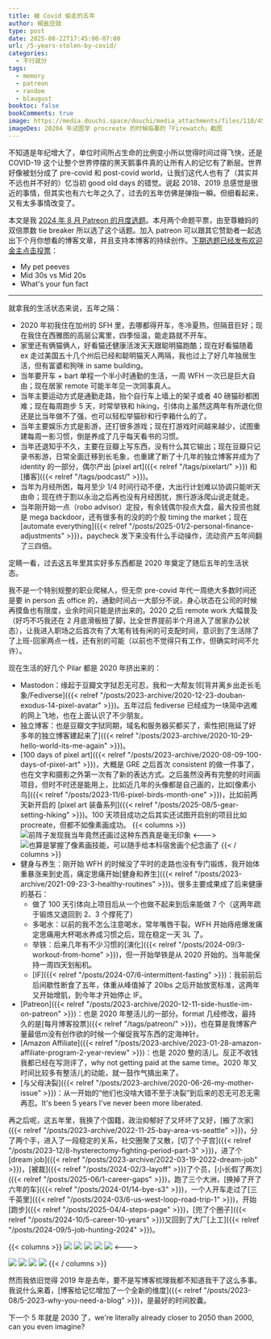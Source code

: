```yaml
---
title: 被 Covid 偷走的五年
author: 椒盐豆豉
type: post
date: 2025-08-22T17:45:00-07:00
url: /5-years-stolen-by-covid/
categories:
  - 不行就分
tags:
  - memory
  - patreon
  - random
  - blaugust
booktoc: false
bookComments: true
image: https://media.douchi.space/douchi/media_attachments/files/110/454/880/875/652/368/original/e8767fa089f84b14.png
imageDes: 20204 年试图学 procreate 的时候临摹的「Firewatch」截图
---
```


不知道是年纪增大了，单位时间所占生命的比例变小所以觉得时间过得飞快，还是 COVID-19 这个让整个世界停摆的黑天鹅事件真的让所有人的记忆有了断层。世界好像被划分成了 pre-covid 和 post-covid world，让我们这代人也有了（其实并不远也并不好的）忆当初 good old days 的错觉。说起 2018、2019 总感觉是很近的事情，但其实也有六七年之久了，过去的五年仿佛是弹指一瞬。但细看起来，又有太多事情改变了。

<!--more-->

本文是我 [2024 年 8 月 Patreon 的月度选题](https://www.patreon.com/posts/2025-nian-8-yue-134750483)。本月两个命题平票，由至尊糖妈的双倍票数 tie breaker 所以选了这个话题。加入 patreon 可以跟其它赞助者一起选出下个月你想看的博客文章，并且支持本博客的持续创作。[下期选题已经发布欢迎金主点击投票](https://www.patreon.com/posts/2025-nian-9-yue-137131733)：
- My pet peeves
- Mid 30s vs Mid 20s
- What's your fun fact

---

就拿我的生活状态来说，五年之隔：
- 2020 年初我住在加州的 SFH 里，去哪都得开车，冬冷夏热，但隔音巨好；现在我住在西雅图的高层公寓里，四季恒温，能走路就不开车。
- 家里还有俩猫俩人，好看猫还健康活泼天天跟聪明猫跑酷；现在好看猫随着 ex 走过美国五十几个州后已经和聪明猫天人两隔，我也过上了好几年独居生活，但有富婆和狗咪 in same building。 
- 当年要开车 + bart 单程一个半小时通勤的生活，一周 WFH 一次已是巨大自由；现在居家 remote 可能半年见一次同事真人。
- 当年主要运动方式是通勤走路，抬个自行车上墙上的架子或者 40 磅猫砂都困难；现在每周跑步 5 天，时常举铁和 hiking，引体向上虽然这两年有所退化但还是比当年做不了强，也可以轻松举猫砂和行李箱什么的了。
- 当年主要娱乐方式是影游，还打很多游戏；现在打游戏时间越来越少，试图重建每周一影习惯，倒是养成了几乎每天看书的习惯。
- 当年还退知乎不久，主要在豆瓣上写东西，没有什么其它输出；现在豆瓣只记录书影游，日常全面迁移到长毛象，也重建了断了十几年的独立博客并成为了 identity 的一部分，偶尔产出 [pixel art]({{< relref "/tags/pixelart/" >}}) 和[播客]({{< relref "/tags/podcast/" >}})。
- 当年为月经所困，每月至少 1/4 时间行动不便，大出行计划难以协调只能听天由命；现在终于割以永治之后再也没有月经困扰，旅行游泳爬山说走就走。
- 当年刚开始一点（robo advisor）定投，有余钱偶尔投点大盘，最大投资也就是 mega backdoor，还有很多有的没的的个股 timing the market；现在 [automate everything]({{< relref "/posts/2025-01/2-personal-finance-adjustments" >}})，paycheck 发下来没有什么手动操作，流动资产五年间翻了三四倍。

定睛一看，过去这五年里其实好多东西都是 2020 年奠定了随后五年的生活状态。


我不是一个特别规整的职业爬梯人，但无奈 pre-covid 年代一周绝大多数时间还是要 in person 去 office 的，通勤时间占一大部分不说，身心状态在公司的时候再摸鱼也有限度，业余时间只能是挤出来的。2020 之后 remote work 大幅普及（好巧不巧我还在 2 月底滑板扭了脚，比全世界提前半个月进入了居家办公状态），让我进入职场之后首次有了大笔有钱有闲的可支配时间，意识到了生活除了了上班-回家两点一线，还有别的可能（以前也不觉得只有工作，但确实时间不允许）。

现在生活的好几个 Pilar 都是 2020 年挤出来的：
- Mastodon：缘起于豆瓣文字狱忍无可忍，我和一大帮友邻[背井离乡出走长毛象/Fediverse]({{< relref "/posts/2023-archive/2020-12-23-douban-exodus-14-pixel-avatar" >}})。五年过后 fediverse 已经成为一块简中逃难的网上飞地，也在上面认识了不少朋友。
- 独立博客：也是豆瓣文字狱同期，域名和服务器买都买了，索性把[拖延了好多年的独立博客建起来了]({{< relref "/posts/2023-archive/2020-10-29-hello-world-its-me-again" >}})。
- [100 days of pixel art]({{< relref "/posts/2023-archive/2020-08-09-100-days-of-pixel-art" >}})，大概是 GRE 之后首次 consistent 的做一件事了，也在文字和摄影之外第一次有了新的表达方式。之后虽然没再有完整的时间画项目，但时不时还是能用上，比如近几年的头像都是自己画的，比如[像素小鸟]({{< relref "/posts/2023-11/6-pixel-birds-month-one" >}})，比如前两天新开启的 [pixel art 装备系列]({{< relref "/posts/2025-08/5-gear-setting-hiking" >}})。100 天项目成功之后其实还试图开启别的项目比如 procreate，但都不如像素画成功。 
{{< columns >}}
![前阵子发现我当年竟然还画过这种东西真是毫无印象](https://media.douchi.space/douchi/media_attachments/files/114/900/875/904/073/000/original/711c1d33e84d6933.png)
<--->
![也算是掌握了像素画技能，可以随手给本科宿舍画个纪念画了](https://media.douchi.space/douchi/blog-scw/upload/2020-year-summary/426.png)
{{< / columns >}}
- 健身与养生：刚开始 WFH 的时候没了平时的走路也没有专门锻炼，我开始体重暴涨来到史高，痛定思痛开始[健身和养生]({{< relref "/posts/2023-archive/2021-09-23-3-healthy-routines" >}})。很多主要成果成了后来健康的基石：
   - 做了 100 天引体向上项目后从一个也做不起来到后来能做 7 个（这两年疏于锻炼又退回到 2、3 个撑死了）
   - 多喝水：以前的我不怎么注意喝水，常年嘴唇干裂。WFH 开始痔疮爆发痛定思痛用大杯喝水养成习惯之后，现在稳定一天 3L 了。
   - 举铁：后来几年有不少习惯的[演化]({{< relref "/posts/2024-09/3-workout-from-home" >}})，但一开始举铁是从 2020 开始的。当年能保持一周四天划船机。
   - [IF]({{< relref "/posts/2024-07/6-intermittent-fasting" >}})：我前前后后间歇性断食了五年，体重从峰值掉了 20lbs 之后开始放宽标准，这两年又开始增肌，到今年才开始停止 IF。
- [Patreon]({{< relref "/posts/2023-archive/2020-12-11-side-hustle-im-on-patreon" >}})：也是 2020 年整活儿的一部分。format 几经修改，最持久的是[每月博客投票]({{< relref "/tags/patreon/" >}})，也在算是我博客产量最低m没有创作欲的时候一个催促我写东西的定海神针。
- [Amazon Affiliate]({{< relref "/posts/2023-archive/2023-01-28-amazon-affiliate-program-2-year-review" >}})：也是 2020 整的活儿。反正不收钱我都已经在写测评了，why not getting paid at the same time。2020 年又时间比较多有整活儿的动能，就一鼓作气搞出来了。
- [与父母决裂]({{< relref "/posts/2023-archive/2020-06-26-my-mother-issue" >}})：从一开始的“他们也没啥大错不至于决裂”到后来的忍无可忍无需再忍。It's been 5 years I've never been more liberated.

再之后呢，这五年里，我换了个国籍，政治抑郁好了又坏坏了又好，[搬了次家]({{< relref "/posts/2023-archive/2022-11-25-bay-area-vs-seattle" >}})，分了两个手，进入了一段稳定的关系，社交圈聚了又散，[切了个子宫]({{< relref "/posts/2023-12/8-hysterectomy-fighting-period-part-3" >}})，进了个 [dream job]({{< relref "/posts/2023-archive/2022-03-19-2022-dream-job" >}})，[被裁]({{< relref "/posts/2024-02/3-layoff" >}})了个员，[小长假了两次]({{< relref "/posts/2025-06/1-career-gaps" >}})，跑了三个大洲，[换掉了开了六年的车]({{< relref "/posts/2024-01/14-bye-s3" >}})，一个人开车走过了[三千英里]({{< relref "/posts/2024-03/6-us-west-loop-road-trip-1" >}})，开始[跑步]({{< relref "/posts/2025-04/4-steps-page" >}})，[兜了个圈子]({{< relref "/posts/2024-10/5-career-10-years" >}})又回到了大厂[上工]({{< relref "/posts/2024-09/5-job-hunting-2024" >}})。

{{< columns >}}
![](https://media.douchi.space/douchi/blog-scw/upload/2020-year-summary/DSC06263.jpg)
![](https://media.douchi.space/douchi/media_attachments/files/115/008/374/371/667/200/original/60f47b98103f2038.png)
![](https://media.douchi.space/douchi/media_attachments/files/111/191/921/003/339/415/original/d87df2ad2bbe7980.jpeg)
![](https://media.douchi.space/douchi/media_attachments/files/110/648/105/053/431/067/original/66393d5e17d07c78.png)
![](https://media.douchi.space/douchi/media_attachments/files/112/535/255/831/197/415/original/f2b454a288e77486.jpg)
<--->

![](https://media.douchi.space/douchi/media_attachments/files/112/108/253/338/067/301/original/a735a5d867bad8d6.jpg)
![](https://media.douchi.space/douchi/media_attachments/files/110/439/895/839/781/747/original/43e028720aebd710.jpeg)
![](https://media.douchi.space/douchi/media_attachments/files/110/643/164/833/056/460/original/2e57e6e6eeaf14f6.jpeg)
![](https://media.douchi.space/douchi/media_attachments/files/112/017/500/195/052/080/original/7feaeafa97515c74.jpg)
{{< / columns >}}

然而我依旧觉得 2019 年是去年，要不是写博客梳理我都不知道我干了这么多事。我说什么来着，[博客给记忆增加了一个全新的维度]({{< relref "/posts/2023-08/5-2023-why-you-need-a-blog" >}})，是最好的时间胶囊。

下一个 5 年就是 2030 了，we're literally already closer to 2050 than 2000, can you even imagine?
